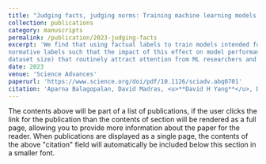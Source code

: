 ```yaml
---
title: "Judging facts, judging norms: Training machine learning models to judge humans requires a modified approach to labeling data"
collection: publications
category: manuscripts
permalink: /publication/2023-judging-facts
excerpt: 'We find that using factual labels to train models intended for normative judgments introduces a notable measurement error and models trained using factual labels yield significantly different judgments than those trained using
normative labels such that the impact of this effect on model performance can exceed that of other factors (e.g.,
dataset size) that routinely attract attention from ML researchers and practitioners.'
date: 2023
venue: 'Science Advances'
paperurl: 'https://www.science.org/doi/pdf/10.1126/sciadv.abq0701'
citation: 'Aparna Balagopalan, David Madras, <u>**David H Yang**</u>, Dylan Hadfield-Menell, Gillian K Hadfield, Marzyeh Ghassemi (2023). &quot;Judging facts, judging norms: Training machine learning models to judge humans requires a modified approach to labeling data.&quot; <i>Science Advances</i>. 1(1).'
---
```


The contents above will be part of a list of publications, if the user clicks the link for the publication than the contents of section will be rendered as a full page, allowing you to provide more information about the paper for the reader. When publications are displayed as a single page, the contents of the above "citation" field will automatically be included below this section in a smaller font.
